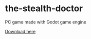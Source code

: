 # the-stealth-doctor
PC game made with Godot game engine

[Download here](https://github.com/ObradovicNikola/the-stealth-doctor/releases)
